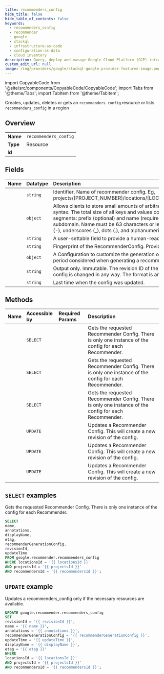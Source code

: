 ```yaml
---
title: recommenders_config
hide_title: false
hide_table_of_contents: false
keywords:
  - recommenders_config
  - recommender
  - google
  - stackql
  - infrastructure-as-code
  - configuration-as-data
  - cloud inventory
description: Query, deploy and manage Google Cloud Platform (GCP) infrastructure and resources using SQL
custom_edit_url: null
image: /img/providers/google/stackql-google-provider-featured-image.png
---
```


import CopyableCode from '@site/src/components/CopyableCode/CopyableCode';
import Tabs from '@theme/Tabs';
import TabItem from '@theme/TabItem';

Creates, updates, deletes or gets an <code>recommenders_config</code> resource or lists <code>recommenders_config</code> in a region

## Overview
<table><tbody>
<tr><td><b>Name</b></td><td><code>recommenders_config</code></td></tr>
<tr><td><b>Type</b></td><td>Resource</td></tr>
<tr><td><b>Id</b></td><td><CopyableCode code="google.recommender.recommenders_config" /></td></tr>
</tbody></table>

## Fields
| Name | Datatype | Description |
|:-----|:---------|:------------|
| <CopyableCode code="name" /> | `string` | Identifier. Name of recommender config. Eg, projects/[PROJECT_NUMBER]/locations/[LOCATION]/recommenders/[RECOMMENDER_ID]/config |
| <CopyableCode code="annotations" /> | `object` | Allows clients to store small amounts of arbitrary data. Annotations must follow the Kubernetes syntax. The total size of all keys and values combined is limited to 256k. Key can have 2 segments: prefix (optional) and name (required), separated by a slash (/). Prefix must be a DNS subdomain. Name must be 63 characters or less, begin and end with alphanumerics, with dashes (-), underscores (_), dots (.), and alphanumerics between. |
| <CopyableCode code="displayName" /> | `string` | A user-settable field to provide a human-readable name to be used in user interfaces. |
| <CopyableCode code="etag" /> | `string` | Fingerprint of the RecommenderConfig. Provides optimistic locking when updating. |
| <CopyableCode code="recommenderGenerationConfig" /> | `object` | A Configuration to customize the generation of recommendations. Eg, customizing the lookback period considered when generating a recommendation. |
| <CopyableCode code="revisionId" /> | `string` | Output only. Immutable. The revision ID of the config. A new revision is committed whenever the config is changed in any way. The format is an 8-character hexadecimal string. |
| <CopyableCode code="updateTime" /> | `string` | Last time when the config was updated. |

## Methods
| Name | Accessible by | Required Params | Description |
|:-----|:--------------|:----------------|:------------|
| <CopyableCode code="billing_accounts_locations_recommenders_get_config" /> | `SELECT` | <CopyableCode code="billingAccountsId, locationsId, recommendersId" /> | Gets the requested Recommender Config. There is only one instance of the config for each Recommender. |
| <CopyableCode code="organizations_locations_recommenders_get_config" /> | `SELECT` | <CopyableCode code="locationsId, organizationsId, recommendersId" /> | Gets the requested Recommender Config. There is only one instance of the config for each Recommender. |
| <CopyableCode code="projects_locations_recommenders_get_config" /> | `SELECT` | <CopyableCode code="locationsId, projectsId, recommendersId" /> | Gets the requested Recommender Config. There is only one instance of the config for each Recommender. |
| <CopyableCode code="billing_accounts_locations_recommenders_update_config" /> | `UPDATE` | <CopyableCode code="billingAccountsId, locationsId, recommendersId" /> | Updates a Recommender Config. This will create a new revision of the config. |
| <CopyableCode code="organizations_locations_recommenders_update_config" /> | `UPDATE` | <CopyableCode code="locationsId, organizationsId, recommendersId" /> | Updates a Recommender Config. This will create a new revision of the config. |
| <CopyableCode code="projects_locations_recommenders_update_config" /> | `UPDATE` | <CopyableCode code="locationsId, projectsId, recommendersId" /> | Updates a Recommender Config. This will create a new revision of the config. |

## `SELECT` examples

Gets the requested Recommender Config. There is only one instance of the config for each Recommender.

```sql
SELECT
name,
annotations,
displayName,
etag,
recommenderGenerationConfig,
revisionId,
updateTime
FROM google.recommender.recommenders_config
WHERE locationsId = '{{ locationsId }}'
AND projectsId = '{{ projectsId }}'
AND recommendersId = '{{ recommendersId }}'; 
```

## `UPDATE` example

Updates a recommenders_config only if the necessary resources are available.

```sql
UPDATE google.recommender.recommenders_config
SET 
revisionId = '{{ revisionId }}',
name = '{{ name }}',
annotations = '{{ annotations }}',
recommenderGenerationConfig = '{{ recommenderGenerationConfig }}',
updateTime = '{{ updateTime }}',
displayName = '{{ displayName }}',
etag = '{{ etag }}'
WHERE 
locationsId = '{{ locationsId }}'
AND projectsId = '{{ projectsId }}'
AND recommendersId = '{{ recommendersId }}';
```
